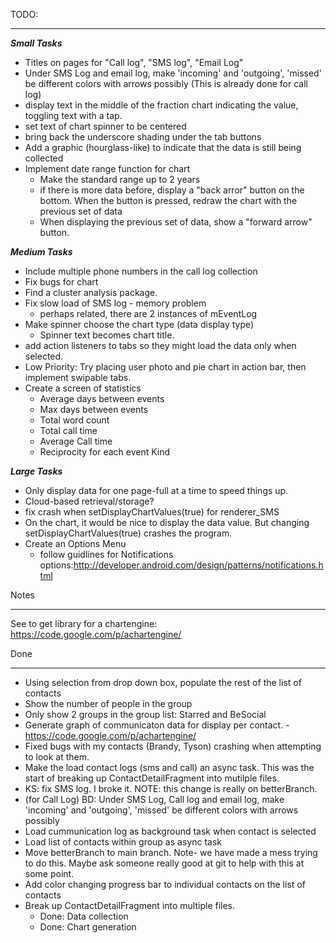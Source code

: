 TODO:
___________________________________________________________________
***Small Tasks***

- Titles on pages for "Call log", "SMS log", "Email Log"
- Under SMS Log and email log, make 'incoming' and 'outgoing', 'missed' be different colors with arrows possibly  (This is already done for call log)
- display text in the middle of the fraction chart indicating the value,
      toggling text with a tap.
- set text of chart spinner to be centered
- bring back the underscore shading under the tab buttons
- Add a graphic (hourglass-like) to indicate that the data is still being collected
- Implement date range function for chart
    - Make the standard range up to 2 years
    - if there is more data before, display a "back arror" button on the bottom.
        When the button is pressed, redraw the chart with the previous set of data
    - When displaying the previous set of data, show a "forward arrow" button.

***Medium Tasks***
- Include multiple phone numbers in the call log collection
- Fix bugs for chart
- Find a cluster analysis package.
- Fix slow load of SMS log - memory problem
    - perhaps related, there are 2 instances of mEventLog
- Make spinner choose the chart type (data display type)
    - Spinner text becomes chart title.
- add action listeners to tabs so they might load the data only when selected.
-  Low Priority: Try placing user photo and pie chart in action bar, then implement swipable tabs.
- Create a screen of statistics
    - Average days between events
    - Max days between events
    - Total word count
    - Total call time
    - Average Call time
    - Reciprocity for each event Kind

***Large Tasks***
- Only display data for one page-full at a time to speed things up.
- Cloud-based retrieval/storage?
- fix crash when setDisplayChartValues(true) for renderer_SMS
- On the chart, it would be nice to display the data value.  But changing setDisplayChartValues(true)  crashes the program.
- Create an Options Menu
    - follow guidlines for Notifications options:http://developer.android.com/design/patterns/notifications.html


Notes
___________________________________________________________________
See to get library for a chartengine: https://code.google.com/p/achartengine/


Done
___________________________________________________________________
- Using selection from drop down box, populate the rest of the list of contacts
- Show the number of people in the group
- Only show 2 groups in the group list: Starred and BeSocial
- Generate graph of communicaton data for display per contact.
        - https://code.google.com/p/achartengine/
- Fixed bugs with my contacts (Brandy, Tyson) crashing when attempting to look at them.
- Make the load contact logs (sms and call) an async task.  This was the start of breaking up ContactDetailFragment into mutilple files.
- KS: fix SMS log.  I broke it. NOTE: this change is really on betterBranch.
- (for Call Log) BD: Under SMS Log, Call log and email log, make 'incoming' and 'outgoing', 'missed' be different colors with arrows possibly
- Load cummunication log as background task when contact is selected
- Load list of contacts within group as async task
- Move betterBranch to main branch.  Note- we have made a mess trying to do this.  Maybe ask someone really good at git to help with this at some point.
- Add color changing progress bar to individual contacts on the list of contacts
- Break up ContactDetailFragment into multiple files.
    - Done: Data collection
    - Done: Chart generation
